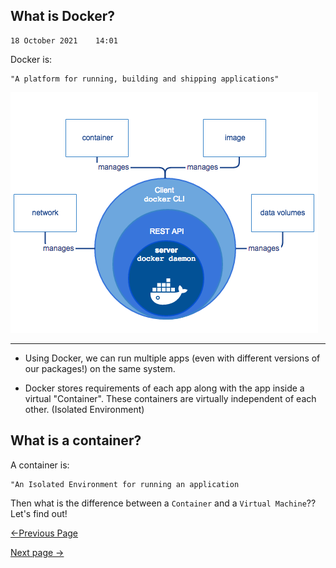 ## What is Docker? ##

    18 October 2021    14:01

Docker is:
```
"A platform for running, building and shipping applications" 
```
![Docker](./Assets/docker.png)

----------------------------

-   Using Docker, we can run multiple apps (even with different versions of our packages!) on the same system. 


-   Docker stores requirements of each app along with the app inside a virtual "Container". These containers are virtually independent of each other. (Isolated Environment) 


## What is a container? ##

A container is:

```
"An Isolated Environment for running an application 
```

Then what is the difference between a `Container` and a `Virtual Machine`?? Let's find out!

  [<-Previous Page](https://github.com/kanitmann/Learn_With_Me/blob/master/Docker/1.%20Pre-requisites.MD)                                        
  
  [Next page ->]()